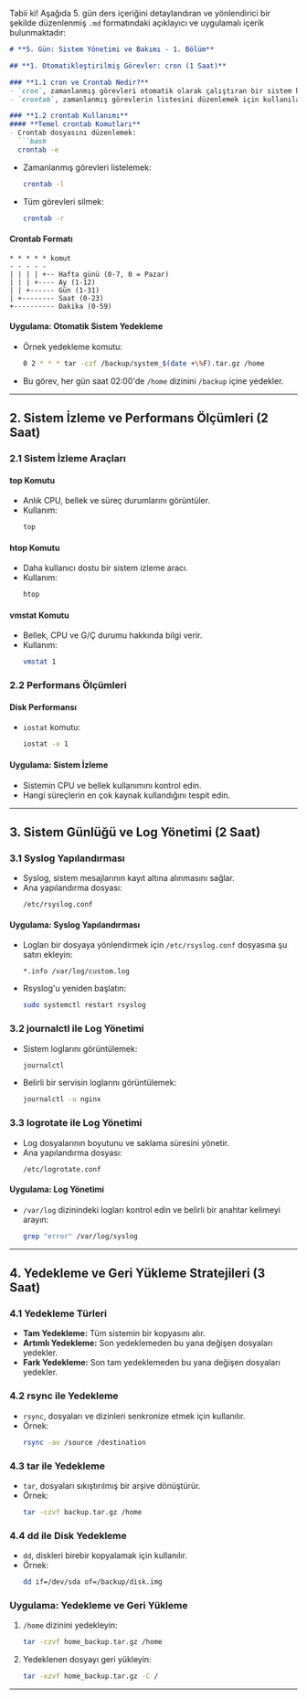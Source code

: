 Tabii ki! Aşağıda 5. gün ders içeriğini detaylandıran ve yönlendirici bir şekilde düzenlenmiş `.md` formatındaki açıklayıcı ve uygulamalı içerik bulunmaktadır:

```markdown
# **5. Gün: Sistem Yönetimi ve Bakımı - 1. Bölüm**

## **1. Otomatikleştirilmiş Görevler: cron (1 Saat)**

### **1.1 cron ve Crontab Nedir?**
- `cron`, zamanlanmış görevleri otomatik olarak çalıştıran bir sistem hizmetidir.
- `crontab`, zamanlanmış görevlerin listesini düzenlemek için kullanılan bir araçtır.

### **1.2 crontab Kullanımı**
#### **Temel crontab Komutları**
- Crontab dosyasını düzenlemek:
  ```bash
  crontab -e
  ```
- Zamanlanmış görevleri listelemek:
  ```bash
  crontab -l
  ```
- Tüm görevleri silmek:
  ```bash
  crontab -r
  ```

#### **Crontab Formatı**
```
* * * * * komut
- - - - -
| | | | +-- Hafta günü (0-7, 0 = Pazar)
| | | +---- Ay (1-12)
| | +------ Gün (1-31)
| +-------- Saat (0-23)
+---------- Dakika (0-59)
```

#### **Uygulama: Otomatik Sistem Yedekleme**
- Örnek yedekleme komutu:
  ```bash
  0 2 * * * tar -czf /backup/system_$(date +\%F).tar.gz /home
  ```
- Bu görev, her gün saat 02:00'de `/home` dizinini `/backup` içine yedekler.

---

## **2. Sistem İzleme ve Performans Ölçümleri (2 Saat)**

### **2.1 Sistem İzleme Araçları**
#### **top Komutu**
- Anlık CPU, bellek ve süreç durumlarını görüntüler.
- Kullanım:
  ```bash
  top
  ```

#### **htop Komutu**
- Daha kullanıcı dostu bir sistem izleme aracı.
- Kullanım:
  ```bash
  htop
  ```

#### **vmstat Komutu**
- Bellek, CPU ve G/Ç durumu hakkında bilgi verir.
- Kullanım:
  ```bash
  vmstat 1
  ```

### **2.2 Performans Ölçümleri**
#### **Disk Performansı**
- `iostat` komutu:
  ```bash
  iostat -x 1
  ```

#### **Uygulama: Sistem İzleme**
- Sistemin CPU ve bellek kullanımını kontrol edin.
- Hangi süreçlerin en çok kaynak kullandığını tespit edin.

---

## **3. Sistem Günlüğü ve Log Yönetimi (2 Saat)**

### **3.1 Syslog Yapılandırması**
- Syslog, sistem mesajlarının kayıt altına alınmasını sağlar.
- Ana yapılandırma dosyası:
  ```plaintext
  /etc/rsyslog.conf
  ```

#### **Uygulama: Syslog Yapılandırması**
- Logları bir dosyaya yönlendirmek için `/etc/rsyslog.conf` dosyasına şu satırı ekleyin:
  ```plaintext
  *.info /var/log/custom.log
  ```
- Rsyslog'u yeniden başlatın:
  ```bash
  sudo systemctl restart rsyslog
  ```

### **3.2 journalctl ile Log Yönetimi**
- Sistem loglarını görüntülemek:
  ```bash
  journalctl
  ```
- Belirli bir servisin loglarını görüntülemek:
  ```bash
  journalctl -u nginx
  ```

### **3.3 logrotate ile Log Yönetimi**
- Log dosyalarının boyutunu ve saklama süresini yönetir.
- Ana yapılandırma dosyası:
  ```plaintext
  /etc/logrotate.conf
  ```

#### **Uygulama: Log Yönetimi**
- `/var/log` dizinindeki logları kontrol edin ve belirli bir anahtar kelimeyi arayın:
  ```bash
  grep "error" /var/log/syslog
  ```

---

## **4. Yedekleme ve Geri Yükleme Stratejileri (3 Saat)**

### **4.1 Yedekleme Türleri**
- **Tam Yedekleme:** Tüm sistemin bir kopyasını alır.
- **Artımlı Yedekleme:** Son yedeklemeden bu yana değişen dosyaları yedekler.
- **Fark Yedekleme:** Son tam yedeklemeden bu yana değişen dosyaları yedekler.

### **4.2 rsync ile Yedekleme**
- `rsync`, dosyaları ve dizinleri senkronize etmek için kullanılır.
- Örnek:
  ```bash
  rsync -av /source /destination
  ```

### **4.3 tar ile Yedekleme**
- `tar`, dosyaları sıkıştırılmış bir arşive dönüştürür.
- Örnek:
  ```bash
  tar -czvf backup.tar.gz /home
  ```

### **4.4 dd ile Disk Yedekleme**
- `dd`, diskleri birebir kopyalamak için kullanılır.
- Örnek:
  ```bash
  dd if=/dev/sda of=/backup/disk.img
  ```

### **Uygulama: Yedekleme ve Geri Yükleme**
1. `/home` dizinini yedekleyin:
   ```bash
   tar -czvf home_backup.tar.gz /home
   ```
2. Yedeklenen dosyayı geri yükleyin:
   ```bash
   tar -xzvf home_backup.tar.gz -C /
   ```

---

#